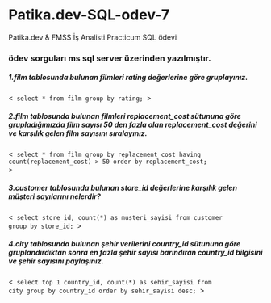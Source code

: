 # Patika.dev-SQL-odev-7
Patika.dev &amp; FMSS İş Analisti Practicum SQL ödevi

### ödev sorguları ms sql server üzerinden yazılmıştır.

##### 1.film tablosunda bulunan filmleri rating değerlerine göre gruplayınız.
<<code> select * from film group by rating; </code>>

##### 2.film tablosunda bulunan filmleri replacement_cost sütununa göre grupladığımızda film sayısı 50 den fazla olan replacement_cost değerini ve karşılık gelen film sayısını sıralayınız.
<<code> select * from film group by replacement_cost 
having count(replacement_cost) > 50
order by replacement_cost; </code>>

##### 3.customer tablosunda bulunan store_id değerlerine karşılık gelen müşteri sayılarını nelerdir?
<<code> select store_id, count(*) as musteri_sayisi from customer group by store_id; </code>>

##### 4.city tablosunda bulunan şehir verilerini country_id sütununa göre gruplandırdıktan sonra en fazla şehir sayısı barındıran country_id bilgisini ve şehir sayısını paylaşınız. 
<<code> select top 1 country_id, count(*) as sehir_sayisi from city
group by country_id
order by sehir_sayisi desc; </code>>
